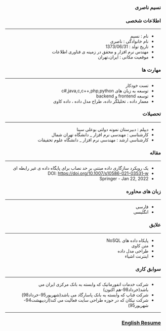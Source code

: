<style type="text/css">
body{
 direction:rtl;
}
</style>
### نسیم ناصری

### اطلاعات شخصی

---
+ نام : نسیم
+ نام خانوادگی : ناصری
+ تاریخ تولد : 1373/06/31
+ مهندس نرم افزار و محقق در زمینه ی فناوری اطلاعات 
+ موقعیت مکانی : ایران،تهران


### مهارت ها

---
+ تست خودکار
+ توسعه به زبان های c#,java,c,c++,php,python
+ توسعه frontend  و backend
+ معمار داده ، تحلیلگر داده، طراح مدل داده ، داده کاوی

### تحصیلات

---
+ دیپلم : دبیرستان نمونه دولتی بوعلی سینا
+ کارشناسی : مهندسی نرم افزار 
_ دانشگاه تهران شمال
+ کارشناسی ارشد : مهندسی نرم افزار 
_ دانشگاه  علوم تحقیقات

### مقاله

---
+ یک رویکرد سازگاری داده مبتنی بر حد نصاب برای پایگاه داده ی غیر رابطه ای
+ DOI: https://doi.org/10.1007/s10586-021-03531-w
+ Springer - Jan 22, 2022
### زبان های محاوره

---
+ فارسی
+ انگلیسی

### علایق

---
+ پایکاه داده های NoSQL 
+ متن کاوی
+ طراحی مدل داده
+ اینترنت اشیاء

### سوابق کاری

---
+ شرکت خدمات انفورماتیک که وابسته به بانک مرکزی ایران می باشد(خرداد98-هم اکنون)
+ شرکت فناپ که وابسته به بانک پاسارگاد می باشد(شهریور95-خرداد98)
+ شرکت نیکان که در حوزه طراحی سایت فعالیت می کند(اردیبهشت94- شهریور95)



--- 
### [English Resume](index.md)
